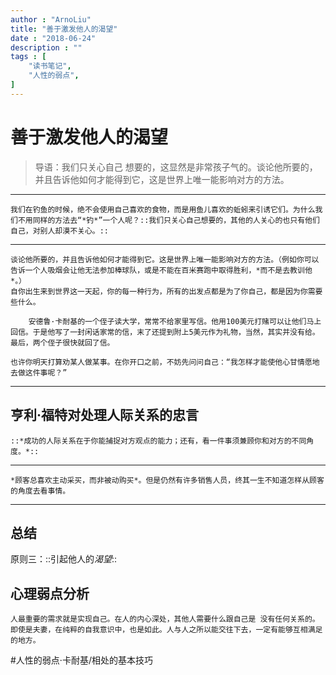 ```yaml
---
author : "ArnoLiu"
title: "善于激发他人的渴望"
date : "2018-06-24"
description : ""
tags : [
    "读书笔记",
    "人性的弱点",
]
---
```


# 善于激发他人的渴望
> 导语：我们只关心自己 想要的，这显然是非常孩子气的。谈论他所要的，并且告诉他如何才能得到它，这是世界上唯一能影响对方的方法。  
- - - -
	我们在钓鱼的时候，绝不会使用自己喜欢的食物，而是用鱼儿喜欢的蚯蚓来引诱它们。为什么我们不用同样的方法去“*钓*”一个人呢？::我们只关心自己想要的，其他的人关心的也只有他们自己，对别人却漠不关心。::
- - - -
	谈论他所要的，并且告诉他如何才能得到它。这是世界上唯一能影响对方的方法。（例如你可以告诉一个人吸烟会让他无法参加棒球队，或是不能在百米赛跑中取得胜利，*而不是去教训他*。）
	自你出生来到世界这一天起，你的每一种行为，所有的出发点都是为了你自己，都是因为你需要些什么。
```
	安德鲁·卡耐基的一个侄子读大学，常常不给家里写信。他用100美元打赌可以让他们马上回信。于是他写了一封闲话家常的信，末了还提到附上5美元作为礼物，当然，其实并没有给。最后，两个侄子很快就回了信。
```
	也许你明天打算劝某人做某事。在你开口之前，不妨先问问自己：“我怎样才能使他心甘情愿地去做这件事呢？”
- - - -
## 亨利·福特对处理人际关系的忠言
	::*成功的人际关系在于你能捕捉对方观点的能力；还有，看一件事须兼顾你和对方的不同角度。*::
- - - -
	*顾客总喜欢主动采买，而非被动购买*。但是仍然有许多销售人员，终其一生不知道怎样从顾客的角度去看事情。
- - - -
## 总结
原则三：::引起他人的*渴望*::
## 心理弱点分析
	人最重要的需求就是实现自己。在人的内心深处，其他人需要什么跟自己是 没有任何关系的。即使是夫妻，在纯粹的自我意识中，也是如此。人与人之所以能交往下去，一定有能够互相满足的地方。
#人性的弱点·卡耐基/相处的基本技巧
